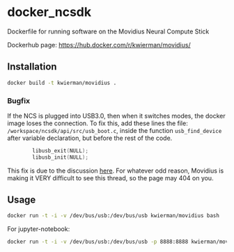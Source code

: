 # docker_ncsdk
Dockerfile for running software on the Movidius Neural Compute Stick

Dockerhub page: https://hub.docker.com/r/kwierman/movidius/

## Installation

~~~ bash
docker build -t kwierman/movidius .
~~~

### Bugfix

If the NCS is plugged into USB3.0, then when it switches modes, the docker image loses the connection. To fix this, add these lines the file: `/workspace/ncsdk/api/src/usb_boot.c`, inside the function `usb_find_device` after variable declaration, but before the rest of the code.

~~~ c
        libusb_exit(NULL);
        libusb_init(NULL);
~~~

This fix is due to the discussion [here](https://ncsforum.movidius.com/discussion/394/ncs-access-in-a-docker-container-in-virtualbox-on-mac-osx). For whatever odd reason, Movidius is making it VERY difficult to see this thread, so the page may 404 on you.

## Usage

~~~ bash
docker run -t -i -v /dev/bus/usb:/dev/bus/usb kwierman/movidius bash
~~~

For jupyter-notebook:

~~~ bash
docker run -t -i -v /dev/bus/usb:/dev/bus/usb -p 8888:8888 kwierman/movidius jupyter-notebook
~~~
